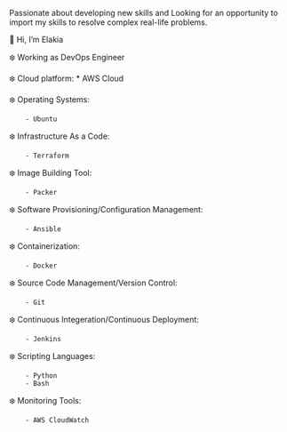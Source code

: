 Passionate about developing new skills and Looking for an opportunity to import my skills to resolve complex real-life problems.

👋 Hi, I’m Elakia

❄️ Working as DevOps Engineer

❄️ Cloud platform: 
       * AWS Cloud
        
❄️ Operating Systems:

        - Ubuntu
        
❄️ Infrastructure As a Code:

        - Terraform
        
❄️ Image Building Tool:

        - Packer
        
❄️ Software Provisioning/Configuration Management:

        - Ansible
        
❄️ Containerization:

        - Docker
        
❄️ Source Code Management/Version Control:

        - Git
        
❄️ Continuous Integeration/Continuous Deployment:

        - Jenkins
        
❄️ Scripting Languages:

        - Python
        - Bash
        
❄️ Monitoring Tools:

        - AWS CloudWatch

    
